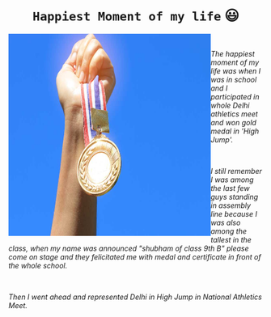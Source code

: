 # <div Align="center">`Happiest Moment of my life` 😃</div>


<img src="https://github.com/shubhambhaskarr/best_moment/blob/main/medal_514989514_1000.jpg?raw=true" alt="Medal" align="left" height="400" width="400">&nbsp;

<p align="center">
  
  *The happiest moment of my life was when I was in school and I participated in whole Delhi athletics meet and won gold medal in 'High Jump'.*
  </p>
  &nbsp;
  <p align="center">
  
  *I still remember I was among the last few guys standing in assembly line because I was also among the tallest in the class, when my name was announced "shubham of class 9th B" please come on stage
  and they felicitated me with medal and certificate in front of the whole school.*
  </p>&nbsp;
  
  <p align="center">
  
  *Then I went ahead and represented Delhi in High Jump in National Athletics Meet.*
  </p>
